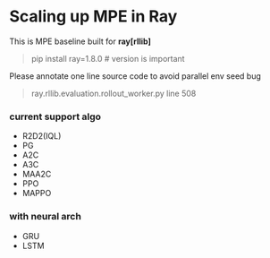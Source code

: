 # Scaling up MPE in Ray

This is MPE baseline built for **ray[rllib]**
> pip install ray=1.8.0 # version is important

Please annotate one line source code to avoid parallel env seed bug
> ray.rllib.evaluation.rollout_worker.py line 508 

### current support algo
- R2D2(IQL)
- PG
- A2C
- A3C
- MAA2C
- PPO
- MAPPO
  
### with neural arch
- GRU
- LSTM



